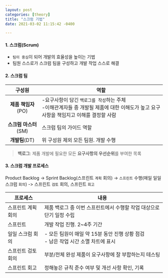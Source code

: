 ```yaml
---
layout: post
categories: [theory]
title: "스크럼 기법"
date: 2021-03-02 11:15:42 -0400

---
```


#### 1. 스크럼(Scrum)

- `팀이 중심`이 되어 개발의 효율성을 높이는 기법
- 팀원 스스로가 스크럼 팀을 구성하고 개발 작업 스스로 해결

#### 2. 스크럼 팀

|        구성원         | 역할                                                         |
| :-------------------: | ------------------------------------------------------------ |
|  **제품 책임자**(PO)  | -요구사항이 담긴 `백로그를 작성`하는 주체<br />-이해관계자들 중 개발될 제품에 대한 이해도가 높고 요구사항을 책임지고 이해를 결정할 사람 |
| **스크럼 마스터**(SM) | 스크럼 팀의 가이드 역할                                      |
|    **개발팀**(DT)     | 위 구성원 제외 모든 팀원. 개발 수행                          |

> **백로그**: 제품 개발에 필요한 모든 **요구사항의 우선순위**를 부여한 목록

#### 3. 스크럼 개발 프로세스

Product Backlog -> Sprint Backlog(스프린트 `계획` 회의) -> `스프린트` 수행(매일 일일 스크럼 `회의`) -> 스프린트 `검토` 회의, 스프린트 `회고`

| 프로세스           | 내용                                                         |
| ------------------ | ------------------------------------------------------------ |
| 스프린트 계획 회의 | 제품 백로그 중 이번 스프린트에서 수행할 작업 대상으로 단기 일정 수립 |
| 스프린트           | 개발 작업 진행. 2~4주 기간                                   |
| 일일 스크럼 회의   | - 모든 팀원이 매일 약 15분 동안 진행 상황 점검<br />- 남은 작업 시간 소멸 차트에 표시 |
| 스프린트 검토 회의 | 부분/전체 완성 제품이 요구사항에 잘 부합하는지 테스팅        |
| 스프린트 회고      | 정해놓은 규칙 준수 여부 및 개선 사항 확인, 기록              |

